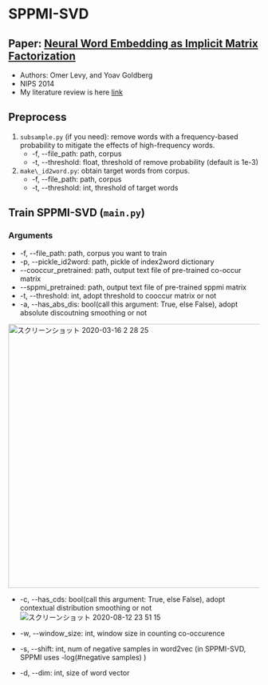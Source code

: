 # SPPMI-SVD
## Paper: [Neural Word Embedding as Implicit Matrix Factorization](https://papers.nips.cc/paper/5477-neural-word-embedding-as-implicit-matrix-factorization.pdf)
- Authors: Omer Levy, and Yoav Goldberg  
- NIPS 2014  
- My literature review is here [link](https://github.com/a1da4/paper/issues/27)  

## Preprocess  
1. `subsample.py` (if you need): remove words with a frequency-based probability to mitigate the effects of high-frequency words.
   - -f, --file\_path: path, corpus
   - -t, --threshold: float, threshold of remove probability (default is 1e-3)
2. `make\_id2word.py`: obtain target words from corpus.
   - -f, --file\_path: path, corpus
   - -t, --threshold: int, threshold of target words

## Train SPPMI-SVD (`main.py`) 
### Arguments
- -f, --file\_path: path, corpus you want to train
- -p, --pickle\_id2word: path, pickle of index2word dictionary
- --cooccur\_pretrained: path, output text file of pre-trained co-occur matrix
- --sppmi\_pretrained: path, output text file of pre-trained sppmi matrix
- -t, --threshold: int, adopt threshold to cooccur matrix or not
- -a, --has\_abs\_dis: bool(call this argument: True, else False), adopt absolute discoutning smoothing or not
<img width="528" alt="スクリーンショット 2020-03-16 2 28 25" src="https://user-images.githubusercontent.com/45454055/76706835-d1d7ee00-672d-11ea-9d31-0b83d4dbeb79.png">

- -c, --has\_cds: bool(call this argument: True, else False), adopt contextual distribution smoothing or not
![スクリーンショット 2020-08-12 23 51 15](https://user-images.githubusercontent.com/45454055/90030195-b8e06280-dcf6-11ea-9aa0-c21055fa44fc.png)

- -w, --window\_size: int, window size in counting co-occurence
- -s, --shift: int, num of negative samples in word2vec (in SPPMI-SVD, SPPMI uses -log(#negative samples) )
- -d, --dim: int, size of word vector

